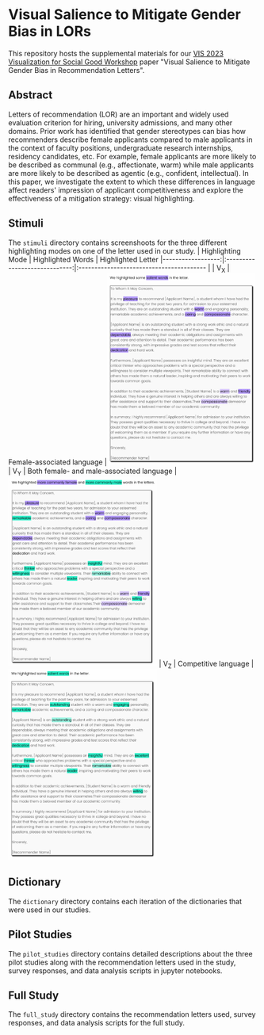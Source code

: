 # Visual Salience to Mitigate Gender Bias in LORs
This repository hosts the supplemental materials for our [VIS 2023 Visualization for Social Good Workshop](https://vis4good.github.io/) paper "Visual Salience to Mitigate Gender Bias in Recommendation Letters".

## Abstract
  Letters of recommendation (LOR) are an important and widely used evaluation criterion for hiring, university admissions, and many other domains. Prior work has identified that gender stereotypes can bias how recommenders describe female applicants compared to male applicants in the context of faculty positions, undergraduate research internships, residency candidates, etc. For example, female applicants are more likely to be described as communal (e.g., affectionate, warm) while male applicants are more likely to be described as agentic (e.g., confident, intellectual). 
  In this paper, we investigate the extent to which these differences in language affect readers' impression of applicant competitiveness and explore the effectiveness of a mitigation strategy: visual highlighting. 

## Stimuli
The `stimuli` directory contains screenshoots for the three different highlighting modes on one of the letter used in our study. 
| Highlighting Mode | Highlighted Words | Highlighted Letter 
|------------------:|:-----------------------------:|:---------------------------------------- |
| V<sub>X</sub>     | Female-associated language         |<img src="stimuli/V_X.png" width="300">
| V<sub>Y</sub>     | Both female- and male-associated language |<img src="stimuli/V_Y.png" width="300">
| V<sub>Z</sub>     | Competitive language         |<img src="stimuli/V_Z.png" width="300">

## Dictionary
The `dictionary` directory contains each iteration of the dictionaries that were used in our studies. 

## Pilot Studies
The `pilot_studies` directory contains detailed descriptions about the three pilot studies along with the recommendation letters used in the study, survey responses, and data analysis scripts in jupyter notebooks.

## Full Study
The `full_study` directory contains the recommendation letters used, survey responses, and data analysis scripts for the full study.